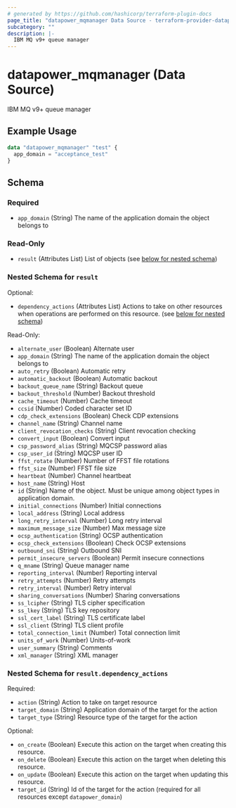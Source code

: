 ```yaml
---
# generated by https://github.com/hashicorp/terraform-plugin-docs
page_title: "datapower_mqmanager Data Source - terraform-provider-datapower"
subcategory: ""
description: |-
  IBM MQ v9+ queue manager
---
```


# datapower_mqmanager (Data Source)

IBM MQ v9+ queue manager

## Example Usage

```terraform
data "datapower_mqmanager" "test" {
  app_domain = "acceptance_test"
}
```

<!-- schema generated by tfplugindocs -->
## Schema

### Required

- `app_domain` (String) The name of the application domain the object belongs to

### Read-Only

- `result` (Attributes List) List of objects (see [below for nested schema](#nestedatt--result))

<a id="nestedatt--result"></a>
### Nested Schema for `result`

Optional:

- `dependency_actions` (Attributes List) Actions to take on other resources when operations are performed on this resource. (see [below for nested schema](#nestedatt--result--dependency_actions))

Read-Only:

- `alternate_user` (Boolean) Alternate user
- `app_domain` (String) The name of the application domain the object belongs to
- `auto_retry` (Boolean) Automatic retry
- `automatic_backout` (Boolean) Automatic backout
- `backout_queue_name` (String) Backout queue
- `backout_threshold` (Number) Backout threshold
- `cache_timeout` (Number) Cache timeout
- `ccsid` (Number) Coded character set ID
- `cdp_check_extensions` (Boolean) Check CDP extensions
- `channel_name` (String) Channel name
- `client_revocation_checks` (String) Client revocation checking
- `convert_input` (Boolean) Convert input
- `csp_password_alias` (String) MQCSP password alias
- `csp_user_id` (String) MQCSP user ID
- `ffst_rotate` (Number) Number of FFST file rotations
- `ffst_size` (Number) FFST file size
- `heartbeat` (Number) Channel heartbeat
- `host_name` (String) Host
- `id` (String) Name of the object. Must be unique among object types in application domain.
- `initial_connections` (Number) Initial connections
- `local_address` (String) Local address
- `long_retry_interval` (Number) Long retry interval
- `maximum_message_size` (Number) Max message size
- `ocsp_authentication` (String) OCSP authentication
- `ocsp_check_extensions` (Boolean) Check OCSP extensions
- `outbound_sni` (String) Outbound SNI
- `permit_insecure_servers` (Boolean) Permit insecure connections
- `q_mname` (String) Queue manager name
- `reporting_interval` (Number) Reporting interval
- `retry_attempts` (Number) Retry attempts
- `retry_interval` (Number) Retry interval
- `sharing_conversations` (Number) Sharing conversations
- `ss_lcipher` (String) TLS cipher specification
- `ss_lkey` (String) TLS key repository
- `ssl_cert_label` (String) TLS certificate label
- `ssl_client` (String) TLS client profile
- `total_connection_limit` (Number) Total connection limit
- `units_of_work` (Number) Units-of-work
- `user_summary` (String) Comments
- `xml_manager` (String) XML manager

<a id="nestedatt--result--dependency_actions"></a>
### Nested Schema for `result.dependency_actions`

Required:

- `action` (String) Action to take on target resource
- `target_domain` (String) Application domain of the target for the action
- `target_type` (String) Resource type of the target for the action

Optional:

- `on_create` (Boolean) Execute this action on the target when creating this resource.
- `on_delete` (Boolean) Execute this action on the target when deleting this resource.
- `on_update` (Boolean) Execute this action on the target when updating this resource.
- `target_id` (String) Id of the target for the action (required for all resources except `datapower_domain`)
